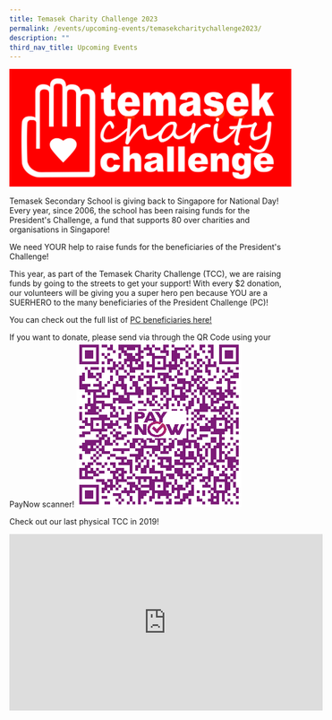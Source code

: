 ```yaml
---
title: Temasek Charity Challenge 2023
permalink: /events/upcoming-events/temasekcharitychallenge2023/
description: ""
third_nav_title: Upcoming Events
---
```

![](/images/tcc%20logo.png)

Temasek Secondary School is giving back to Singapore for National Day!
Every year, since 2006, the school has been raising funds for the President's Challenge, a fund that supports 80 over charities and organisations in Singapore!

We need YOUR help to raise funds for the beneficiaries of the President's Challenge!

This year, as part of the Temasek Charity Challenge (TCC), we are raising funds by going to the streets to get your support! With every $2 donation, our volunteers will be giving you a super hero pen because YOU are a SUERHERO to the many beneficiaries of the President Challenge (PC)!

You can check out the full list of  [PC beneficiaries here!](https://www.presidentschallenge.gov.sg/whowesupport/)

If you want to donate, please send via through the QR Code using your PayNow scanner!
![](/images/pc%20qr%20code%202023.png)

Check out our last physical TCC in 2019!

<iframe allowfullscreen="" allow="accelerometer; autoplay; clipboard-write; encrypted-media; gyroscope; picture-in-picture; web-share" frameborder="0" title="YouTube video player" src="https://www.youtube.com/embed/PXqd2mf0fk0" height="315" width="560"></iframe>
